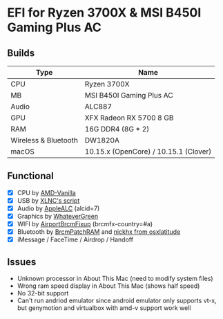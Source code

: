 # EFI for Ryzen 3700X &amp; MSI B450I Gaming Plus AC

## Builds

| Type                   | Name                                  |
| ---------------------- | ------------------------------------- |
| CPU                    | Ryzen 3700X                           |
| MB                     | MSI B450I Gaming Plus AC              |
| Audio                  | ALC887                                |
| GPU                    | XFX Radeon RX 5700 8 GB               |
| RAM                    | 16G DDR4 (8G * 2)                     |
| Wireless & Bluetooth   | DW1820A                               |
| macOS                  | 10.15.x (OpenCore) / 10.15.1 (Clover) |

## Functional

- [x] CPU by [AMD-Vanilla](https://github.com/AMD-OSX/AMD_Vanilla)
- [x] USB by [XLNC's script](https://forum.amd-osx.com/viewtopic.php?f=24&t=4986)
- [x] Audio by [AppleALC](https://github.com/acidanthera/AppleALC) (alcid=7)
- [x] Graphics by [WhateverGreen](https://github.com/acidanthera/WhateverGreen)
- [x] WIFI by [AirportBrcmFixup](https://github.com/acidanthera/AirportBrcmFixup) (brcmfx-country=#a)
- [x] Bluetooth by [BrcmPatchRAM](https://github.com/RehabMan/OS-X-BrcmPatchRAM) and [nickhx from osxlatitude](https://osxlatitude.com/forums/topic/11540-dw1820a-the-general-troubleshooting-thread/page/10/)
- [x] iMessage / FaceTime / Airdrop / Handoff

## Issues

- Unknown processor in About This Mac (need to modify system files)
- Wrong ram speed display in About This Mac (shows half speed)
- No 32-bit support
- Can't run andriod emulator since android emulator only supports vt-x, but genymotion and virtualbox with amd-v support work well

